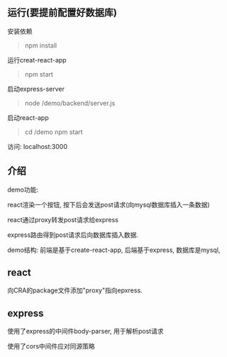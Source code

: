 
## 运行(要提前配置好数据库)
安装依赖
>npm install

运行creat-react-app 
>npm start

启动express-server 
>node /demo/backend/server.js

启动react-app
>cd /demo
>npm start

访问: localhost:3000



## 介绍
demo功能: 

react渲染一个按钮, 按下后会发送post请求(向mysql数据库插入一条数据)

react通过proxy转发post请求给express

express路由得到post请求后向数据库插入数据.

demo结构:
前端是基于create-react-app,
后端基于express,
数据库是mysql,

## react
向CRA的package文件添加"proxy"指向epxress.

## express
使用了express的中间件body-parser, 用于解析post请求

使用了cors中间件应对同源策略

